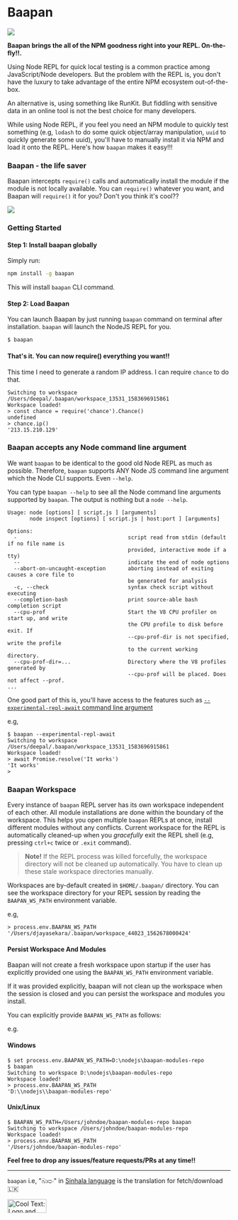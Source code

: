 # Baapan

![](https://github.com/dpjayasekara/baapan/raw/master/docs/logo.png)

**Baapan brings the all of the NPM goodness right into your REPL. On-the-fly!!.**

Using Node REPL for quick local testing is a common practice among JavaScript/Node developers. But the problem with the REPL is, you don't have the luxury to take advantage of the entire NPM ecosystem out-of-the-box. 

An alternative is, using something like RunKit. But fiddling with sensitive data in an online tool is not the best choice for many developers.

While using Node REPL, if you feel you need an NPM module to quickly test something (e.g, `lodash` to do some quick object/array manipulation, `uuid` to quickly generate some uuid), you'll have to manually install it via NPM and load it onto the REPL. Here's how `baapan` makes it easy!!!

### Baapan - the life saver

Baapan intercepts `require()` calls and automatically install the module if the module is not locally available. You can `require()` whatever you want, and Baapan will `require()` it for you? Don't you think it's cool??

![](https://github.com/dpjayasekara/baapan/raw/master/docs/baapan.gif)

### Getting Started

#### Step 1: Install baapan globally

Simply run:

```sh
npm install -g baapan
```
This will install `baapan` CLI command.

#### Step 2: Load Baapan

You can launch Baapan by just running `baapan` command on terminal after installation. `baapan` will launch the NodeJS REPL for you.

```sh
$ baapan
```

#### That's it. You can now require() everything you want!!

This time I need to generate a random IP address. I can require `chance` to do that.

```
Switching to workspace /Users/deepal/.baapan/workspace_13531_1583696915861
Workspace loaded!
> const chance = require('chance').Chance()
undefined
> chance.ip()
'213.15.210.129'
```

### Baapan accepts any Node command line argument
We want `baapan` to be identical to the good old Node REPL as much as possible. Therefore, `baapan` supports ANY Node JS command line argument which the Node CLI supports. Even `--help`.

You can type `baapan --help` to see all the Node command line arguments supported by `baapan`. The output is nothing but a `node --help`.

```
Usage: node [options] [ script.js ] [arguments]
       node inspect [options] [ script.js | host:port ] [arguments]

Options:
  -                                   script read from stdin (default if no file name is
                                      provided, interactive mode if a tty)
  --                                  indicate the end of node options
  --abort-on-uncaught-exception       aborting instead of exiting causes a core file to
                                      be generated for analysis
  -c, --check                         syntax check script without executing
  --completion-bash                   print source-able bash completion script
  --cpu-prof                          Start the V8 CPU profiler on start up, and write
                                      the CPU profile to disk before exit. If
                                      --cpu-prof-dir is not specified, write the profile
                                      to the current working directory.
  --cpu-prof-dir=...                  Directory where the V8 profiles generated by
                                      --cpu-prof will be placed. Does not affect --prof.
...
```

One good part of this is, you'll have access to the features such as [`--experimental-repl-await` command line argument](https://nodejs.org/api/cli.html#cli_experimental_repl_await)

e.g,

```
$ baapan --experimental-repl-await
Switching to workspace /Users/deepal/.baapan/workspace_13531_1583696915861
Workspace loaded!
> await Promise.resolve('It works')
'It works'
>    
```


### Baapan Workspace

Every instance of `baapan` REPL server has its own workspace independent of each other. All module installations are done within the boundary of the workspace. This helps you open multiple `baapan` REPLs at once, install different modules without any conflicts. Current workspace for the REPL is automatically cleaned-up when you _gracefully_ exit the REPL shell (e.g, pressing `ctrl+c` twice or `.exit` command). 

> **Note!** If the REPL process was killed forcefully, the workspace directory will not be cleaned up automatically. You have to clean up these stale workspace directories manually.

Workspaces are by-default created in `$HOME/.baapan/` directory. You can see the workspace directory for your REPL session by reading the `BAAPAN_WS_PATH` environment variable.

e.g,

```
> process.env.BAAPAN_WS_PATH
'/Users/djayasekara/.baapan/workspace_44023_1562678000424'
``` 

#### Persist Workspace And Modules
Baapan will not create a fresh workspace upon startup if the user has explicitly provided one using the `BAAPAN_WS_PATH` environment variable. 

If it was provided explicitly, baapan will not clean up the workspace when the session is closed and you can persist the workspace and modules you install.

You can explicitly provide `BAAPAN_WS_PATH` as follows:

e.g.

#### Windows

```
$ set process.env.BAAPAN_WS_PATH=D:\nodejs\baapan-modules-repo
$ baapan
Switching to workspace D:\nodejs\baapan-modules-repo
Workspace loaded!
> process.env.BAAPAN_WS_PATH
'D:\\nodejs\\baapan-modules-repo'
```

#### Unix/Linux

```
$ BAAPAN_WS_PATH=/Users/johndoe/baapan-modules-repo baapan
Switching to workspace /Users/johndoe/baapan-modules-repo
Workspace loaded!
> process.env.BAAPAN_WS_PATH
'/Users/johndoe/baapan-modules-repo'
```

**Feel free to drop any issues/feature requests/PRs at any time!!**

-----------------

`baapan` i.e, "බාපං" in [Sinhala language](https://en.wikipedia.org/wiki/Sinhala_language) is the translation for fetch/download 🇱🇰

<a href="http://cooltext.com" target="_top"><img src="https://cooltext.com/images/ct_button.gif" width="88" height="31" alt="Cool Text: Logo and Graphics Generator" /></a>
